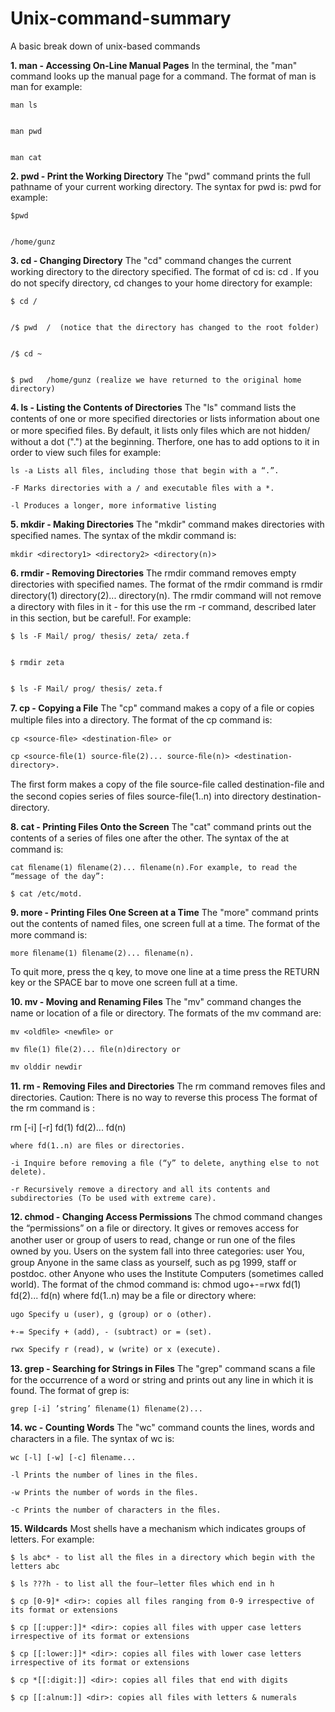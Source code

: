 # Unix-command-summary
A basic break down of unix-based commands

**1. man - Accessing On-Line Manual Pages**
In the terminal, the "man" command looks up the manual page for a command. The format of man is man <commandname> for example:
	
    man ls


    man pwd


    man cat
  
**2. pwd - Print the Working Directory**
The "pwd" command prints the full pathname of your current working directory. The syntax for pwd is:
pwd for example:

    $pwd


    /home/gunz

**3. cd - Changing Directory**
The "cd" command changes the current working directory to the directory speciﬁed. The format of cd is:
cd <directorypath>. If you do not specify directory, cd changes to your home directory for example:
	
    $ cd /


    /$ pwd 	/  (notice that the directory has changed to the root folder)


    /$ cd ~


    $ pwd 	/home/gunz (realize we have returned to the original home directory)

**4. ls - Listing the Contents of Directories**
The "ls" command lists the contents of one or more speciﬁed directories or lists information about one or more speciﬁed ﬁles. By default, it lists only files which are not hidden/ without a dot (".") at the beginning. Therfore, one has to add options to it in order to view such files for example:


    ls -a Lists all ﬁles, including those that begin with a “.”.

    -F Marks directories with a / and executable ﬁles with a *. 
   
    -l Produces a longer, more informative listing
		 
**5.  mkdir - Making Directories**
The "mkdir" command makes directories with speciﬁed names. The syntax of the mkdir command is: 


    mkdir <directory1> <directory2> <directory(n)> 
	
**6. rmdir - Removing Directories**
The rmdir command removes empty directories with speciﬁed names. The format of the rmdir command is rmdir directory(1) directory(2)... directory(n). The rmdir command will not remove a directory with ﬁles in it - for this use the rm -r command, described later in this section, but be careful!. For example:


    $ ls -F Mail/ prog/ thesis/ zeta/ zeta.f 


    $ rmdir zeta 


    $ ls -F Mail/ prog/ thesis/ zeta.f 

**7. cp - Copying a File**
The "cp" command makes a copy of a ﬁle or copies multiple ﬁles into a directory. The format of the cp command is: 

    cp <source-ﬁle> <destination-ﬁle> or 

    cp <source-ﬁle(1) source-ﬁle(2)... source-ﬁle(n)> <destination-directory>. 
	
The ﬁrst form makes a copy of the ﬁle source-ﬁle called destination-ﬁle and the second copies series of ﬁles source-ﬁle(1..n) into directory destination-directory.

**8. cat - Printing Files Onto the Screen**
The "cat" command prints out the contents of a series of ﬁles one after the other. The syntax of the at command is:

    cat ﬁlename(1) ﬁlename(2)... ﬁlename(n).For example, to read the “message of the day”:

    $ cat /etc/motd.

**9. more - Printing Files One Screen at a Time**
The "more" command prints out the contents of named ﬁles, one screen full at a time. The format of the more command is: 

    more ﬁlename(1) ﬁlename(2)... ﬁlename(n).
    
To quit more, press the q key, to move one line at a time press the RETURN key or the SPACE bar to move one screen full at a time.

**10. mv - Moving and Renaming Files**
The "mv" command changes the name or location of a ﬁle or directory. The formats of the mv command are: 

    mv <oldﬁle> <newﬁle> or  
    
    mv ﬁle(1) ﬁle(2)... ﬁle(n)directory or 
    
    mv olddir newdir 

**11.  rm - Removing Files and Directories**
The rm command removes ﬁles and directories. Caution: There is no way to reverse this process  The format of the rm command is :

rm [-i] [-r] fd(1) fd(2)... fd(n)

    where fd(1..n) are ﬁles or directories.
    
    -i Inquire before removing a ﬁle (“y” to delete, anything else to not delete). 
    
    -r Recursively remove a directory and all its contents and subdirectories (To be used with extreme care).

**12. chmod - Changing Access Permissions**
The chmod command changes the “permissions” on a ﬁle or directory. It gives or removes access for another user or group of users to read, change or run one of the ﬁles owned by you. Users on the system fall into three categories:
user You, group Anyone in the same class as yourself, such as pg 1999, staﬀ or postdoc. other Anyone who uses the Institute Computers (sometimes called world).
The format of the chmod command is: chmod ugo+-=rwx fd(1) fd(2)... fd(n) where fd(1..n) may be a ﬁle or directory where:

    ugo Specify u (user), g (group) or o (other).
    
    +-= Specify + (add), - (subtract) or = (set).
    
    rwx Specify r (read), w (write) or x (execute).

**13. grep - Searching for Strings in Files**
The "grep" command scans a ﬁle for the occurrence of a word or string and prints out any line in which it is found. The format of grep is: 

    grep [-i] ’string’ ﬁlename(1) ﬁlename(2)...

**14. wc - Counting Words**
The "wc" command counts the lines, words and characters in a ﬁle. The syntax of wc is:

    wc [-l] [-w] [-c] ﬁlename...
    
    -l Prints the number of lines in the ﬁles.
    
    -w Prints the number of words in the ﬁles. 
    
    -c Prints the number of characters in the ﬁles.

**15. Wildcards**
Most shells have a mechanism which indicates groups of letters. For example: 

    $ ls abc* - to list all the ﬁles in a directory which begin with the letters abc

    $ ls ???h - to list all the four–letter ﬁles which end in h

    $ cp [0-9]* <dir>: copies all files ranging from 0-9 irrespective of its format or extensions
	
    $ cp [[:upper:]]* <dir>: copies all files with upper case letters irrespective of its format or extensions
	
    $ cp [[:lower:]]* <dir>: copies all files with lower case letters irrespective of its format or extensions
	
    $ cp *[[:digit:]] <dir>: copies all files that end with digits
	
    $ cp [[:alnum:]] <dir>: copies all files with letters & numerals






